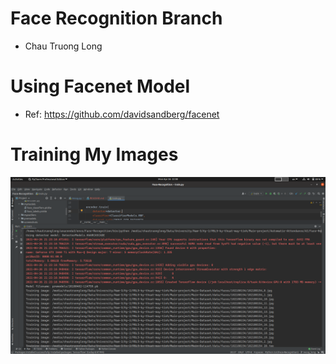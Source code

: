 # Face Recognition Branch
- Chau Truong Long

# Using Facenet Model
- Ref: https://github.com/davidsandberg/facenet

# Training My Images

<p align="center">
    <img src="Screenshots/training.png" alt="alt text" style="max-width:100%;">
</p>
